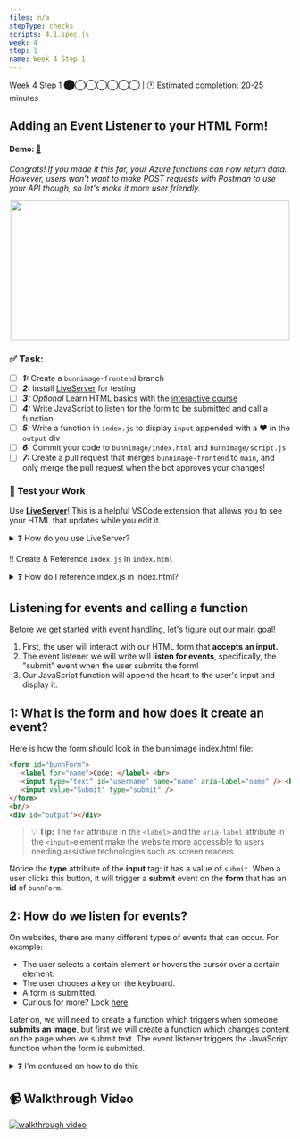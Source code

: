 ```yaml
---
files: n/a
stepType: checks
scripts: 4.1.spec.js
week: 4
step: 1
name: Week 4 Step 1
---
```

Week 4 Step 1 ⬤◯◯◯◯◯◯ | 🕐 Estimated completion: 20-25 minutes

## Adding an Event Listener to your HTML Form!
#### Demo: [🐰](https://week4step1.emilychen10.repl.co/)
*Congrats! If you made it this far, your Azure functions can now return data. However, users won't want to make POST requests with Postman to use your API though, so let's make it more user friendly.*

<p align="center">
   <img src="https://user-images.githubusercontent.com/69332964/121591478-8b903e00-ca07-11eb-87a3-e5c04d23086d.png" width="500" height="250" />
</p>

### ✅  Task:
- [ ] ***1:*** Create a `bunnimage-frontend` branch 
- [ ] ***2:*** Install [LiveServer](https://marketplace.visualstudio.com/items?itemName=ritwickdey.LiveServer) for testing
- [ ] ***3:*** *Optional* Learn HTML basics with the [interactive course](https://lab.github.com/githubtraining/introduction-to-html)
- [ ] ***4:*** Write JavaScript to listen for the form to be submitted and call a function
- [ ] ***5:*** Write a function in `index.js` to display `input` appended with a ❤️ in the `output` div
- [ ] ***6:*** Commit your code to `bunnimage/index.html` and `bunnimage/script.js`
- [ ] ***7:*** Create a pull request that merges `bunnimage-frontend` to `main`, and only merge the pull request when the bot approves your changes! 

### 🚧 Test your Work
Use **[LiveServer](https://marketplace.visualstudio.com/items?itemName=ritwickdey.LiveServer)**! This is a helpful VSCode extension that allows you to see your HTML that updates while you edit it.

<details>
<summary>❓ How do you use LiveServer? </summary>
<br>

![image](https://user-images.githubusercontent.com/69332964/99007366-0fd21f80-2512-11eb-9af9-311d89098c0b.png)
* To start a local server, click `Go live` at the bottom right of the screen, as shown in the image.
    * Make sure that you have the entire repo open on VS Code and not just the individual files.
    * If this is your first time installing LiveServer, you might need to close/quit VS Code and reopen it.
* Test it out, and see what your HTML page looks like! *It's OK if it's boring, so feel free to style it with CSS!*

</details>

‼️ Create & Reference `index.js` in `index.html`

<details>
<summary>❓ How do I reference index.js in index.html?</summary>

Put it **at the very end of the body tag!**
```html   
    <script src="index.js" type="text/javascript"></script>
```

</details>

## Listening for events and calling a function
Before we get started with event handling, let's figure out our main goal!
1. First, the user will interact with our HTML form that **accepts an input.**
2. The event listener we will write will **listen for events**, specifically, the "submit" event when the user submits the form!
3. Our JavaScript function will append the heart to the user's input and display it.
## 1: What is the form and how does it create an event?

Here is how the form should look in the bunnimage index.html file:

```html
<form id="bunnForm">
   <label for="name">Code: </label> <br>
   <input type="text" id="username" name="name" aria-label="name" /> <br>
   <input value="Submit" type="submit" />
</form>
<br/>
<div id="output"></div>
```
> 💡 **Tip:** The `for` attribute in the `<label>` and the `aria-label` attribute in the `<input>`element make the website more accessible to users needing assistive technologies such as screen readers. 

Notice the **type** attribute of the **input** tag: it has a value of `submit`. When a user clicks this button, it will trigger a **submit** event on the **form** that has an **id** of `bunnForm`.

## 2: How do we listen for events?
On websites, there are many different types of events that can occur. For example:
- The user selects a certain element or hovers the cursor over a certain element.
- The user chooses a key on the keyboard.
- A form is submitted.
- Curious for more? Look [here](https://www.w3schools.com/js/js_events.asp)

Later on, we will need to create a function which triggers when someone **submits an image**,
but first we will create a function which changes content on the page when we 
submit text. The event listener triggers the JavaScript function when the form is submitted.

<details>
<summary>❓ I'm confused on how to do this</summary>

- In a new file named `index.js`, create a variable using the id **of the HTML form**:
   
```js
const bunnForm = document.getElementById('bunnForm');
```
- In your index.js file, create an event listener with an anonymous function.
Inside of the function, create a variable for the value that was input in 
the text box.
   
 ```js
bunnForm.addEventListener('submit', function (event) {
   const username = document.getElementById("username").value
});
```
   
> 💡 We are retrieving the value of the "username" text box with this code!
> 💡 The document.getElementById() method gets the value of the input text from the HTML.

- Create a variable to target html div with the id of "output" and use the 
textContent property to add a "❤" to the value that was input for username.

> 💡 By default, the website will reload whenever a user clicks submit. This leads to our text on the page that we set being cleared away. We can prevent this by adding this to the top of our function.

```js
event.preventDefault()
```
   
```js
bunnForm.addEventListener('submit', function (event) {
   event.preventDefault()
   const username = document.getElementById("username").value
   const output = document.getElementById("output")
   output.textContent = username + "❤"
});
```

</details>

## 📹 Walkthrough Video
[![walkthrough video](https://img.youtube.com/vi/1lg-RX8xdes/0.jpg)](https://www.youtube.com/watch?v=1lg-RX8xdes)